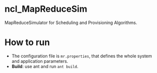 # ncl_MapReduceSim
MapReduceSimulator for Scheduling and Provisioning Algorithms. 
# How to run
- The configuration file is `mr.properties`, that defines the whole system and application parameters. 
- **Build**: use ant and run `ant build`. 
